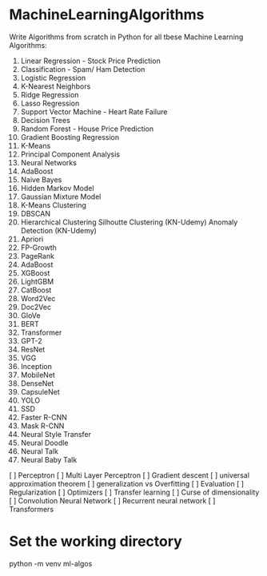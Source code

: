 # MachineLearningAlgorithms

Write Algorithms from scratch in Python for all tbese Machine Learning Algorithms:
1. Linear Regression - Stock Price Prediction 
2. Classification - Spam/ Ham Detection 
3. Logistic Regression
4. K-Nearest Neighbors
5. Ridge Regression
6. Lasso Regression
7. Support Vector Machine - Heart Rate Failure
8. Decision Trees
9. Random Forest - House Price Prediction 
10. Gradient Boosting Regression 
11. K-Means 
12. Principal Component Analysis
13. Neural Networks
14. AdaBoost
15. Naive Bayes
16. Hidden Markov Model
17. Gaussian Mixture Model
18. K-Means Clustering
19. DBSCAN
20. Hierarchical Clustering
    Silhoutte Clustering (KN-Udemy)
    Anomaly Detection (KN-Udemy)
21. Apriori
22. FP-Growth
23. PageRank
24. AdaBoost
25. XGBoost
26. LightGBM
27. CatBoost
28. Word2Vec
29. Doc2Vec
30. GloVe
31. BERT
32. Transformer
33. GPT-2
34. ResNet
35. VGG 
36. Inception
37. MobileNet
38. DenseNet
39. CapsuleNet
40. YOLO
41. SSD
42. Faster R-CNN
43. Mask R-CNN
44. Neural Style Transfer
45. Neural Doodle
46. Neural Talk
47. Neural Baby Talk


[ ]  Perceptron
[ ]  Multi Layer Perceptron
[ ]  Gradient descent
[ ]  universal approximation theorem
[ ]  generalization vs Overfitting
[ ]  Evaluation
[ ]  Regularization
[ ]  Optimizers
[ ]  Transfer learning
[ ]  Curse of dimensionality
[ ]  Convolution Neural Network
[ ]  Recurrent neural network
[ ]  Transformers




# Set the working directory
python -m venv ml-algos


